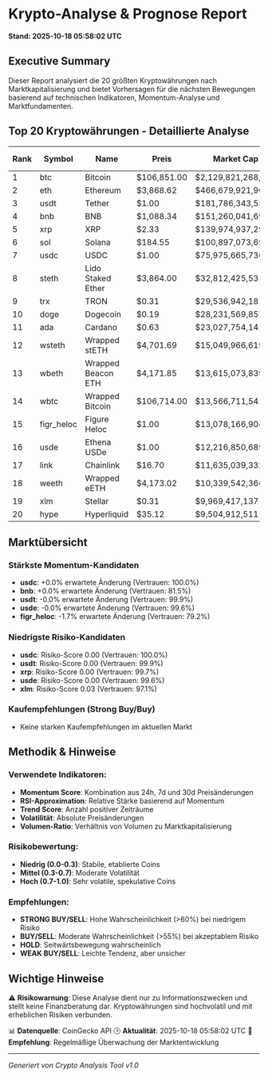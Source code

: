 # Krypto-Analyse & Prognose Report
**Stand: 2025-10-18 05:58:02 UTC**

## Executive Summary

Dieser Report analysiert die 20 größten Kryptowährungen nach Marktkapitalisierung und bietet Vorhersagen für die nächsten Bewegungen basierend auf technischen Indikatoren, Momentum-Analyse und Marktfundamenten.

## Top 20 Kryptowährungen - Detaillierte Analyse

|   Rank | Symbol     | Name               | Preis       | Market Cap         | Wahrscheinlichkeit ↑   | Wahrscheinlichkeit ↓   | Seitwärts   | Erwartete Änderung   | Empfehlung   | Vertrauen   |
|--------|------------|--------------------|-------------|--------------------|------------------------|------------------------|-------------|----------------------|--------------|-------------|
|      1 | btc        | Bitcoin            | $106,851.00 | $2,129,821,268,898 | 35.7%                  | 42.9%                  | 21.4%       | -2.5%                | WEAK SELL    | 92.6%       |
|      2 | eth        | Ethereum           | $3,868.62   | $466,679,921,903   | 36.7%                  | 43.3%                  | 20.0%       | -2.3%                | WEAK SELL    | 95.9%       |
|      3 | usdt       | Tether             | $1.00       | $181,786,343,532   | 43.3%                  | 36.7%                  | 20.0%       | -0.0%                | WEAK BUY     | 99.9%       |
|      4 | bnb        | BNB                | $1,088.34   | $151,260,041,696   | 35.7%                  | 42.9%                  | 21.4%       | +0.0%                | WEAK SELL    | 81.5%       |
|      5 | xrp        | XRP                | $2.33       | $139,974,937,297   | 26.7%                  | 53.3%                  | 20.0%       | -4.1%                | WEAK SELL    | 99.7%       |
|      6 | sol        | Solana             | $184.55     | $100,897,073,695   | 26.7%                  | 53.3%                  | 20.0%       | -3.9%                | WEAK SELL    | 96.4%       |
|      7 | usdc       | USDC               | $1.00       | $75,975,665,736    | 43.3%                  | 36.7%                  | 20.0%       | +0.0%                | WEAK BUY     | 100.0%      |
|      8 | steth      | Lido Staked Ether  | $3,864.00   | $32,812,425,531    | 35.7%                  | 42.9%                  | 21.4%       | -2.4%                | WEAK SELL    | 96.1%       |
|      9 | trx        | TRON               | $0.31       | $29,536,942,181    | 35.7%                  | 42.9%                  | 21.4%       | -2.0%                | WEAK SELL    | 92.5%       |
|     10 | doge       | Dogecoin           | $0.19       | $28,231,569,857    | 28.1%                  | 53.1%                  | 18.7%       | -5.8%                | WEAK SELL    | 95.0%       |
|     11 | ada        | Cardano            | $0.63       | $23,027,754,141    | 26.7%                  | 53.3%                  | 20.0%       | -5.5%                | WEAK SELL    | 89.7%       |
|     12 | wsteth     | Wrapped stETH      | $4,701.69   | $15,049,966,619    | 35.7%                  | 42.9%                  | 21.4%       | -2.3%                | WEAK SELL    | 95.5%       |
|     13 | wbeth      | Wrapped Beacon ETH | $4,171.85   | $13,615,073,839    | 35.7%                  | 42.9%                  | 21.4%       | -2.1%                | WEAK SELL    | 96.2%       |
|     14 | wbtc       | Wrapped Bitcoin    | $106,714.00 | $13,566,711,541    | 26.7%                  | 53.3%                  | 20.0%       | -2.5%                | WEAK SELL    | 92.0%       |
|     15 | figr_heloc | Figure Heloc       | $1.00       | $13,078,166,904    | 35.7%                  | 42.9%                  | 21.4%       | -1.7%                | WEAK SELL    | 79.2%       |
|     16 | usde       | Ethena USDe        | $1.00       | $12,216,850,689    | 35.7%                  | 42.9%                  | 21.4%       | -0.0%                | WEAK SELL    | 99.6%       |
|     17 | link       | Chainlink          | $16.70      | $11,635,039,332    | 28.1%                  | 53.1%                  | 18.7%       | -5.9%                | WEAK SELL    | 82.9%       |
|     18 | weeth      | Wrapped eETH       | $4,173.02   | $10,339,542,366    | 35.7%                  | 42.9%                  | 21.4%       | -2.2%                | WEAK SELL    | 96.0%       |
|     19 | xlm        | Stellar            | $0.31       | $9,969,417,137     | 26.7%                  | 53.3%                  | 20.0%       | -3.8%                | WEAK SELL    | 97.1%       |
|     20 | hype       | Hyperliquid        | $35.12      | $9,504,912,511     | 26.7%                  | 53.3%                  | 20.0%       | -8.1%                | WEAK SELL    | 76.9%       |

## Marktübersicht

### Stärkste Momentum-Kandidaten
- **usdc**: +0.0% erwartete Änderung (Vertrauen: 100.0%)
- **bnb**: +0.0% erwartete Änderung (Vertrauen: 81.5%)
- **usdt**: -0.0% erwartete Änderung (Vertrauen: 99.9%)
- **usde**: -0.0% erwartete Änderung (Vertrauen: 99.6%)
- **figr_heloc**: -1.7% erwartete Änderung (Vertrauen: 79.2%)


### Niedrigste Risiko-Kandidaten
- **usdc**: Risiko-Score 0.00 (Vertrauen: 100.0%)
- **usdt**: Risiko-Score 0.00 (Vertrauen: 99.9%)
- **xrp**: Risiko-Score 0.00 (Vertrauen: 99.7%)
- **usde**: Risiko-Score 0.00 (Vertrauen: 99.6%)
- **xlm**: Risiko-Score 0.03 (Vertrauen: 97.1%)


### Kaufempfehlungen (Strong Buy/Buy)
- Keine starken Kaufempfehlungen im aktuellen Markt


## Methodik & Hinweise

### Verwendete Indikatoren:
- **Momentum Score**: Kombination aus 24h, 7d und 30d Preisänderungen
- **RSI-Approximation**: Relative Stärke basierend auf Momentum
- **Trend Score**: Anzahl positiver Zeiträume
- **Volatilität**: Absolute Preisänderungen
- **Volumen-Ratio**: Verhältnis von Volumen zu Marktkapitalisierung

### Risikobewertung:
- **Niedrig (0.0-0.3)**: Stabile, etablierte Coins
- **Mittel (0.3-0.7)**: Moderate Volatilität
- **Hoch (0.7-1.0)**: Sehr volatile, spekulative Coins

### Empfehlungen:
- **STRONG BUY/SELL**: Hohe Wahrscheinlichkeit (>60%) bei niedrigem Risiko
- **BUY/SELL**: Moderate Wahrscheinlichkeit (>55%) bei akzeptablem Risiko
- **HOLD**: Seitwärtsbewegung wahrscheinlich
- **WEAK BUY/SELL**: Leichte Tendenz, aber unsicher

## Wichtige Hinweise

⚠️ **Risikowarnung**: Diese Analyse dient nur zu Informationszwecken und stellt keine Finanzberatung dar. Kryptowährungen sind hochvolatil und mit erheblichen Risiken verbunden.

📊 **Datenquelle**: CoinGecko API
🕒 **Aktualität**: 2025-10-18 05:58:02 UTC
🔄 **Empfehlung**: Regelmäßige Überwachung der Marktentwicklung

---
*Generiert von Crypto Analysis Tool v1.0*
